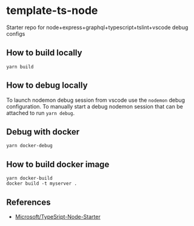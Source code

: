 # template-ts-node
Starter repo for node+express+graphql+typescript+tslint+vscode debug configs

## How to build locally

```
yarn build
```

## How to debug locally

To launch nodemon debug session from vscode use the `nodemon` debug configuration. To manually start a debug nodemon session that can be attached to run `yarn debug`.

## Debug with docker

```
yarn docker-debug
```

## How to build docker image

```
yarn docker-build
docker build -t myserver .
```

## References
- [Microsoft/TypeSript-Node-Starter](https://github.com/Microsoft/TypeScript-Node-Starter)